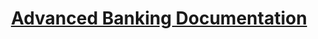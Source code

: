 <div align='center'><h1><a href='https://felisdevelopment.github.io/docs/banking'>Advanced Banking Documentation</a></h3></div>
